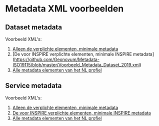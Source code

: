 # Metadata XML voorbeelden

## Dataset metadata

Voorbeeld XML's:
1. [Alleen de verplichte elementen, minimale metadata](https://github.com/Geonovum/Metadata-ISO19115/blob/master/Voorbeeld_Metadata_Dataset_2019_minimum.xml)
2. [De voor INSPIRE verplichte elementen, minimale INSPIRE metadata] (https://github.com/Geonovum/Metadata-ISO19115/blob/master/Voorbeeld_Metadata_Dataset_2019.xml)
3. [Alle metadata elementen van het NL profiel](https://github.com/Geonovum/Metadata-ISO19115/blob/master/Voorbeeld_Metadata_Dataset_2019_max.xml)

## Service metadata

Voorbeeld XML's:
1. [Alleen de verplichte elementen, minimale metadata](https://github.com/Geonovum/Metadata-ISO19119/blob/master/Voorbeeld_Metadata_Services_2019_minimum.xml)
2. [De voor INSPIRE verplichte elementen, minimale INSPIRE metadata](https://github.com/Geonovum/Metadata-ISO19119/blob/master/Voorbeeld_Metadata_Services_2019.xml)  
3. [Alle metadata elementen van het NL profiel](https://github.com/Geonovum/Metadata-ISO19119/blob/master/Voorbeeld_Metadata_Services_2019_max.xml)
